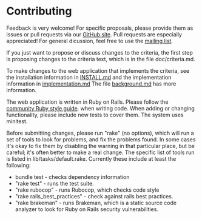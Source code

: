 # Contributing

Feedback is very welcome!
For specific proposals, please provide them as issues or pull requests via our
[GitHub site](https://github.com/linuxfoundation/cii-best-practices-badge).
Pull requests are especially appreciated!
For general dicussion, feel free to use the [mailing list](https://lists.coreinfrastructure.org/mailman/listinfo/cii-badges).

If you just want to propose or discuss changes to the criteria, the
first step is proposing changes to the criteria text,
which is in the file doc/criteria.md.

To make changes to the web application that implements the criteria,
see the installation information in [INSTALL.md](docs/INSTALL.md)
and the implementation information in
[implementation.md](docs/implementation.md)
The file [background.md](docs/background.md) has more information.

The web application is written in Ruby on Rails.
Please follow the
[community Ruby style guide](https://github.com/bbatsov/ruby-style-guide).
when writing code.
When adding or changing functionality, please include new tests to
cover them.  The system uses minitest.

Before submitting changes, please run "rake" (no options),
which will run a set of tools to look for problems, and fix the problems
found.  In some cases it's okay to fix them by disabling the warning
in that particular place, but be careful; it's often better to make a
real change. The specific list of tools run is listed in lib/tasks/default.rake.
Currently these include at least the following:

* bundle test - checks dependency information
* "rake test" - runs the test suite.
* "rake rubocop" - runs Rubocop, which checks code style
* "rake rails_best_practices" - check against rails best practices.
* "rake brakeman" - runs Brakeman, which is a static source code analyzer
  to look for Ruby on Rails security vulnerabilities.

